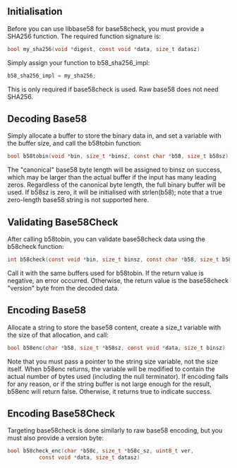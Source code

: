 Initialisation
--------------

Before you can use libbase58 for base58check, you must provide a SHA256
function. The required function signature is:

```c
bool my_sha256(void *digest, const void *data, size_t datasz)
```

Simply assign your function to b58_sha256_impl:

```c
b58_sha256_impl = my_sha256;
```

This is only required if base58check is used. Raw base58 does not need SHA256.


Decoding Base58
---------------

Simply allocate a buffer to store the binary data in, and set a variable with
the buffer size, and call the b58tobin function:

```c
bool b58tobin(void *bin, size_t *binsz, const char *b58, size_t b58sz)
```

The "canonical" base58 byte length will be assigned to binsz on success, which
may be larger than the actual buffer if the input has many leading zeros.
Regardless of the canonical byte length, the full binary buffer will be used.
If b58sz is zero, it will be initialised with strlen(b58); note that a true
zero-length base58 string is not supported here.


Validating Base58Check
----------------------

After calling b58tobin, you can validate base58check data using the b58check
function:

```c
int b58check(const void *bin, size_t binsz, const char *b58, size_t b58sz)
```

Call it with the same buffers used for b58tobin. If the return value is
negative, an error occurred. Otherwise, the return value is the base58check
"version" byte from the decoded data.


Encoding Base58
---------------

Allocate a string to store the base58 content, create a size_t variable with the
size of that allocation, and call:

```c
bool b58enc(char *b58, size_t *b58sz, const void *data, size_t binsz)
```

Note that you must pass a pointer to the string size variable, not the size
itself. When b58enc returns, the variable will be modified to contain the actual
number of bytes used (including the null terminator). If encoding fails for any
reason, or if the string buffer is not large enough for the result, b58enc will
return false. Otherwise, it returns true to indicate success.


Encoding Base58Check
--------------------

Targeting base58check is done similarly to raw base58 encoding, but you must
also provide a version byte:

```c
bool b58check_enc(char *b58c, size_t *b58c_sz, uint8_t ver,
		  const void *data, size_t datasz)
```

